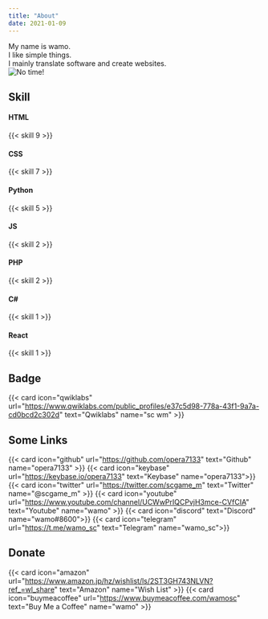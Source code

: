 ```yaml
---
title: "About" 
date: 2021-01-09 
---
```


My name is wamo.  
I like simple things.  
I mainly translate software and create websites.
&nbsp;  
![No time!](https://user-images.githubusercontent.com/39876629/87847438-4eb0e980-c913-11ea-9916-180535186a13.png)

## Skill

#### HTML
{{< skill 9 >}}
#### CSS
{{< skill 7 >}}
#### Python
{{< skill 5 >}}
#### JS
{{< skill 2 >}}
#### PHP
{{< skill 2 >}}
#### C#
{{< skill 1 >}}
#### React
{{< skill 1 >}}

## Badge
{{< card icon="qwiklabs" url="https://www.qwiklabs.com/public_profiles/e37c5d98-778a-43f1-9a7a-cd0bcd2c302d" text="Qwiklabs" name="sc wm" >}}

## Some Links

{{< card icon="github" url="https://github.com/opera7133" text="Github" name="opera7133" >}}
{{< card icon="keybase" url="https://keybase.io/opera7133" text="Keybase" name="opera7133">}}
{{< card icon="twitter" url="https://twitter.com/scgame_m" text="Twitter" name="@scgame_m" >}}
{{< card icon="youtube" url="https://www.youtube.com/channel/UCWwPrIQCPvjH3mce-CVfCIA" text="Youtube" name="wamo" >}}
{{< card icon="discord" text="Discord" name="wamo#8600">}}
{{< card icon="telegram" url="https://t.me/wamo_sc" text="Telegram" name="wamo_sc">}}

## Donate

{{< card icon="amazon" url="https://www.amazon.jp/hz/wishlist/ls/2ST3GH743NLVN?ref_=wl_share" text="Amazon" name="Wish List" >}}
{{< card icon="buymeacoffee" url="https://www.buymeacoffee.com/wamosc" text="Buy Me a Coffee" name="wamo" >}}
